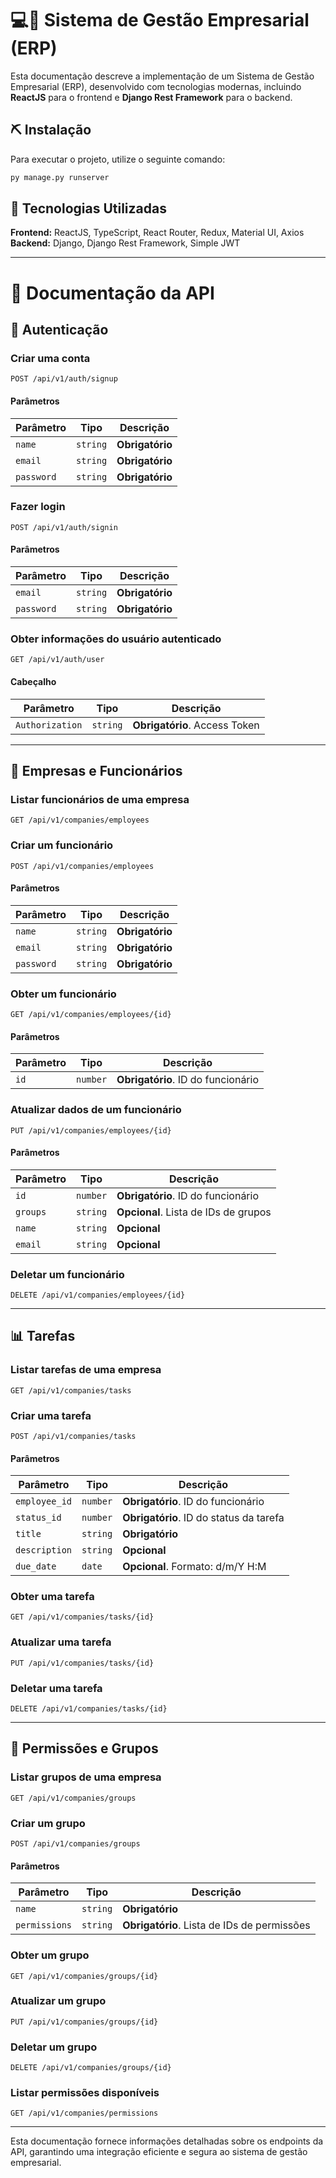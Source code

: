 # 💻📱 Sistema de Gestão Empresarial (ERP)

Esta documentação descreve a implementação de um Sistema de Gestão Empresarial (ERP), desenvolvido com tecnologias modernas, incluindo **ReactJS** para o frontend e **Django Rest Framework** para o backend.

## ⛏️ Instalação

Para executar o projeto, utilize o seguinte comando:

```bash
py manage.py runserver
```

## 💎 Tecnologias Utilizadas

**Frontend:** ReactJS, TypeScript, React Router, Redux, Material UI, Axios  
**Backend:** Django, Django Rest Framework, Simple JWT

---

# 📌 Documentação da API

## 🔐 Autenticação

### Criar uma conta

```http
POST /api/v1/auth/signup
```

#### Parâmetros

| Parâmetro  | Tipo     | Descrição       |
|-------------|----------|----------------|
| `name`      | `string` | **Obrigatório** |
| `email`     | `string` | **Obrigatório** |
| `password`  | `string` | **Obrigatório** |

### Fazer login

```http
POST /api/v1/auth/signin
```

#### Parâmetros

| Parâmetro  | Tipo     | Descrição       |
|-------------|----------|----------------|
| `email`     | `string` | **Obrigatório** |
| `password`  | `string` | **Obrigatório** |

### Obter informações do usuário autenticado

```http
GET /api/v1/auth/user
```

#### Cabeçalho

| Parâmetro        | Tipo     | Descrição                            |
|------------------|----------|---------------------------------|
| `Authorization`  | `string` | **Obrigatório**. Access Token |

---

## 🏢 Empresas e Funcionários

### Listar funcionários de uma empresa

```http
GET /api/v1/companies/employees
```

### Criar um funcionário

```http
POST /api/v1/companies/employees
```

#### Parâmetros

| Parâmetro  | Tipo     | Descrição       |
|-------------|----------|----------------|
| `name`      | `string` | **Obrigatório** |
| `email`     | `string` | **Obrigatório** |
| `password`  | `string` | **Obrigatório** |

### Obter um funcionário

```http
GET /api/v1/companies/employees/{id}
```

#### Parâmetros

| Parâmetro | Tipo     | Descrição                     |
|------------|----------|--------------------------------|
| `id`       | `number` | **Obrigatório**. ID do funcionário |

### Atualizar dados de um funcionário

```http
PUT /api/v1/companies/employees/{id}
```

#### Parâmetros

| Parâmetro  | Tipo     | Descrição                                        |
|-------------|----------|-------------------------------------------------|
| `id`        | `number` | **Obrigatório**. ID do funcionário                |
| `groups`    | `string` | **Opcional**. Lista de IDs de grupos             |
| `name`      | `string` | **Opcional**                                     |
| `email`     | `string` | **Opcional**                                     |

### Deletar um funcionário

```http
DELETE /api/v1/companies/employees/{id}
```

---

## 📊 Tarefas

### Listar tarefas de uma empresa

```http
GET /api/v1/companies/tasks
```

### Criar uma tarefa

```http
POST /api/v1/companies/tasks
```

#### Parâmetros

| Parâmetro    | Tipo     | Descrição                         |
|--------------|----------|--------------------------------|
| `employee_id` | `number` | **Obrigatório**. ID do funcionário  |
| `status_id`   | `number` | **Obrigatório**. ID do status da tarefa |
| `title`       | `string` | **Obrigatório**                         |
| `description` | `string` | **Opcional**                          |
| `due_date`    | `date`   | **Opcional**. Formato: d/m/Y H:M     |

### Obter uma tarefa

```http
GET /api/v1/companies/tasks/{id}
```

### Atualizar uma tarefa

```http
PUT /api/v1/companies/tasks/{id}
```

### Deletar uma tarefa

```http
DELETE /api/v1/companies/tasks/{id}
```

---

## 🔑 Permissões e Grupos

### Listar grupos de uma empresa

```http
GET /api/v1/companies/groups
```

### Criar um grupo

```http
POST /api/v1/companies/groups
```

#### Parâmetros

| Parâmetro    | Tipo     | Descrição                                 |
|--------------|----------|--------------------------------|
| `name`       | `string` | **Obrigatório**                         |
| `permissions`| `string` | **Obrigatório**. Lista de IDs de permissões |

### Obter um grupo

```http
GET /api/v1/companies/groups/{id}
```

### Atualizar um grupo

```http
PUT /api/v1/companies/groups/{id}
```

### Deletar um grupo

```http
DELETE /api/v1/companies/groups/{id}
```

### Listar permissões disponíveis

```http
GET /api/v1/companies/permissions
```

---

Esta documentação fornece informações detalhadas sobre os endpoints da API, garantindo uma integração eficiente e segura ao sistema de gestão empresarial.

